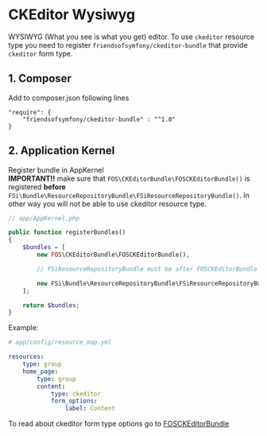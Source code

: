 # CKEditor Wysiwyg

WYSIWYG (What you see is what you get) editor.
To use ``ckeditor`` resource type you need to register ``friendsofsymfony/ckeditor-bundle`` that provide ``ckeditor``
form type.

## 1. Composer
Add to composer.json following lines

```
"require": {
    "friendsofsymfony/ckeditor-bundle" : "^1.0"
}
```

## 2. Application Kernel
 
Register bundle in AppKernel  
**IMPORTANT!!** make sure that ``FOS\CKEditorBundle\FOSCKEditorBundle()`` is registered
**before** ``FSi\Bundle\ResourceRepositoryBundle\FSiResourceRepositoryBundle()``. In other way you will not be able
to use ckeditor resource type.

```php
// app/AppKernel.php

public function registerBundles()
{
    $bundles = [
        new FOS\CKEditorBundle\FOSCKEditorBundle(),

        // FSiResourceRepositoryBundle must be after FOSCKEditorBundle

        new FSi\Bundle\ResourceRepositoryBundle\FSiResourceRepositoryBundle()
    ];

    return $bundles;
}
```

Example:

```yaml
# app/config/resource_map.yml

resources:
    type: group
    home_page:
        type: group
        content:
            type: ckeditor
            form_options:
                label: Content
```

To read about ckeditor form type options go to [FOSCKEditorBundle](https://github.com/FriendsOfSymfony/FOSCKEditorBundle/blob/master/docs/usage/config.rst)
